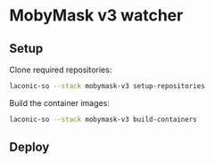 # MobyMask v3 watcher

## Setup

Clone required repositories:

```bash
laconic-so --stack mobymask-v3 setup-repositories
```

Build the container images:

```bash
laconic-so --stack mobymask-v3 build-containers
```

## Deploy
